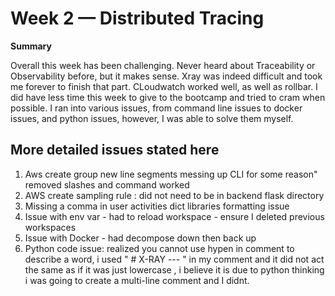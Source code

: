 # Week 2 — Distributed Tracing
**Summary** 

Overall this week has been challenging. Never heard about Traceability or Observability before, but it makes sense. Xray was indeed difficult and took me forever to finish that part. CLoudwatch worked well, as well as rollbar. I did have less time this week to give to the bootcamp and tried to cram when possible. I ran into various issues, from command line issues to docker issues, and python issues, however, I was able to solve them myself. 

## More detailed issues stated here
1. Aws create group new line segments messing up CLI for some reason" removed slashes and command worked
2. AWS create sampling rule : did not need to be in backend flask directory
3. Missing a comma in user activities dict libraries formatting issue
4. Issue with env var - had to reload workspace - ensure I deleted previous workspaces
5. Issue with Docker - had decompose down then back up
6. Python code issue: realized you cannot use hypen in comment to describe a word, i used " # X-RAY --- " in my comment and it did not act the same as if it was just lowercase , i believe it is due to python thinking i was going to create a multi-line comment and I didnt.
